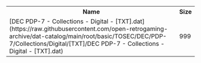 <table>
<tr><th>Name</th><th>Size</th></tr>
<tr><td>[DEC PDP-7 - Collections - Digital - [TXT].dat](https://raw.githubusercontent.com/open-retrogaming-archive/dat-catalog/main/root/basic/TOSEC/DEC/PDP-7/Collections/Digital/[TXT]/DEC PDP-7 - Collections - Digital - [TXT].dat)</td><td>999</td></tr>
</table>
